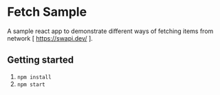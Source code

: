 # Fetch Sample

A sample react app to demonstrate different ways of fetching items from network [ https://swapi.dev/ ].

## Getting started 

1. `npm install`
2. `npm start`